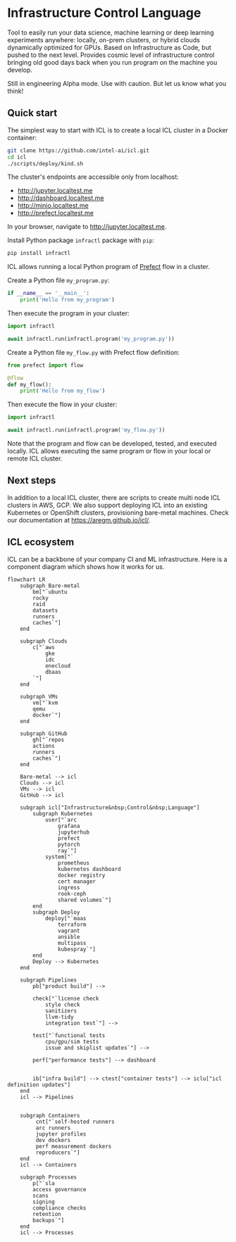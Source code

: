 # Infrastructure Control Language

Tool to easily run your data science, machine learning or deep learning experiments anywhere: locally, on-prem clusters, or hybrid clouds
dynamically optimized for GPUs. 
Based on Infrastructure as Code, but pushed to the next level.
Provides cosmic level of infrastructure control bringing old good days back when you run program on the machine you develop.

Still in engineering Alpha mode. Use with caution. But let us know what you think!

## Quick start

The simplest way to start with ICL is to create a local ICL cluster in a Docker container:

```bash
git clone https://github.com/intel-ai/icl.git
cd icl
./scripts/deploy/kind.sh
```

The cluster's endpoints are accessible only from localhost:

* http://jupyter.localtest.me
* http://dashboard.localtest.me
* http://minio.localtest.me
* http://prefect.localtest.me

In your browser, navigate to http://jupyter.localtest.me.

Install Python package `infractl` package with `pip`:

```bash
pip install infractl
```

ICL allows running a local Python program of [Prefect](https://docs.prefect.io/) flow in a cluster.

Create a Python file `my_program.py`:

```python
if __name__ == '__main__':
    print('Hello from my_program')
```

Then execute the program in your cluster:

```python
import infractl

await infractl.run(infractl.program('my_program.py'))
```

Create a Python file `my_flow.py` with Prefect flow definition:

```python
from prefect import flow

@flow
def my_flow():
    print('Hello from my_flow')
```

Then execute the flow in your cluster:

```python
import infractl

await infractl.run(infractl.program('my_flow.py'))
```

Note that the program and flow can be developed, tested, and executed locally.
ICL allows executing the same program or flow in your local or remote ICL cluster.

## Next steps

In addition to a local ICL cluster, there are scripts to create multi node ICL clusters in AWS, GCP.
We also support deploying ICL into an existing Kubernetes or OpenShift clusters, provisioning bare-metal machines.
Check our documentation at https://aregm.github.io/icl/.

## ICL ecosystem

ICL can be a backbone of your company CI and ML infrastructure. Here is a component diagram which shows how it works
for us.

```mermaid
flowchart LR
    subgraph Bare-metal
        bm["`ubuntu
        rocky
        raid
        datasets
        runners
        caches`"]
    end

    subgraph Clouds
        c["`aws
            gke
            idc
            onecloud
            dbaas
        `"]
    end

    subgraph VMs
        vm["`kvm
        qemu
        docker`"]
    end

    subgraph GitHub
        gh["`repos
        actions
        runners
        caches`"]
    end

    Bare-metal --> icl
    Clouds --> icl
    VMs --> icl
    GitHub --> icl

    subgraph icl["Infrastructure&nbsp;Control&nbsp;Language"]
        subgraph Kubernetes
            user["`arc
                grafana
                jupyterhub
                prefect
                pytorch
                ray`"]
            system["`
                prometheus
                kubernetes dashboard
                docker registry
                cert manager
                ingress
                rook-ceph
                shared volumes`"]
        end
        subgraph Deploy
            deploy["`maas
                terraform
                vagrant
                ansible
                multipass
                kubespray`"]
        end
        Deploy --> Kubernetes
    end

    subgraph Pipelines
        pb["product build"] -->

        check["`license check
            style check
            sanitizers
            llvm-tidy
            integration test`"] -->

        test["`functional tests
            cpu/gpu/sim tests
            issue and skiplist updates`"] -->

        perf["performance tests"] --> dashboard


        ib["infra build"] --> ctest["container tests"] --> iclu["icl definition updates"]
    end
    icl --> Pipelines


    subgraph Containers
         cnt["`self-hosted runners
         arc runners
         jupyter profiles
         dev dockers
         perf measurement dockers
         reproducers`"]
    end
    icl --> Containers

    subgraph Processes
        p["`sla
        access governance
        scans
        signing
        compliance checks
        retention
        backups`"]
    end
    icl --> Processes
```
